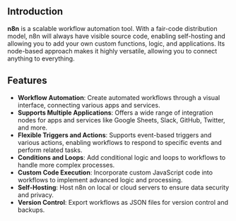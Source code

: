 ## Introduction

**n8n** is a scalable workflow automation tool. With a fair-code distribution model, n8n will always have visible source code, enabling self-hosting and allowing you to add your own custom functions, logic, and applications. Its node-based approach makes it highly versatile, allowing you to connect anything to everything.

## Features

- **Workflow Automation**: Create automated workflows through a visual interface, connecting various apps and services.
- **Supports Multiple Applications**: Offers a wide range of integration nodes for apps and services like Google Sheets, Slack, GitHub, Twitter, and more.
- **Flexible Triggers and Actions**: Supports event-based triggers and various actions, enabling workflows to respond to specific events and perform related tasks.
- **Conditions and Loops**: Add conditional logic and loops to workflows to handle more complex processes.
- **Custom Code Execution**: Incorporate custom JavaScript code into workflows to implement advanced logic and processing.
- **Self-Hosting**: Host n8n on local or cloud servers to ensure data security and privacy.
- **Version Control**: Export workflows as JSON files for version control and backups.

